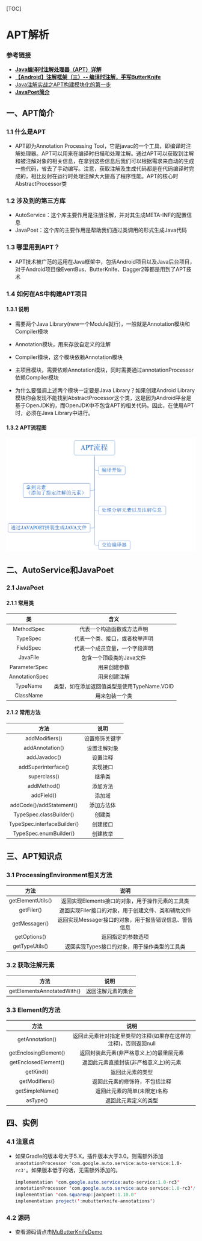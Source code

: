 [TOC]

# APT解析

### 参考链接

* [**Java编译时注解处理器（APT）详解**](https://blog.csdn.net/qq_20521573/article/details/82321755)
* [**【Android】注解框架（三）-- 编译时注解，手写ButterKnife**](https://www.jianshu.com/p/57211e053d0c)
* [Java注解实战之APT构建模块化的第一步](https://blog.51cto.com/14332859/2394970)
* [**JavaPoet简介**](https://blog.csdn.net/Viiou/article/details/86388268)

## 一、APT简介

### 1.1 什么是APT

* APT即为Annotation Processing Tool，它是javac的一个工具，即编译时注解处理器。APT可以用来在编译时扫描和处理注解。通过APT可以获取到注解和被注解对象的相关信息，在拿到这些信息后我们可以根据需求来自动的生成一些代码，省去了手动编写。注意，获取注解及生成代码都是在代码编译时完成的，相比反射在运行时处理注解大大提高了程序性能。APT的核心时AbstractProcessor类

### 1.2 涉及到的第三方库

* AutoService：这个库主要作用是注册注解，并对其生成META-INF的配置信息
* JavaPoet：这个库的主要作用是帮助我们通过类调用的形式生成Java代码

### 1.3 哪里用到APT？

* APT技术被广范的运用在Java框架中，包括Android项目以及Java后台项目，对于Android项目像EventBus、ButterKnife、Dagger2等都是用到了APT技术

### 1.4 如何在AS中构建APT项目

#### 1.3.1 说明

* 需要两个Java Library(new一个Module就行)，一般就是Annotation模块和Compiler模块

* Annotation模块，用来存放自定义的注解

* Compiler模块，这个模块依赖Annotation模块

* 主项目模块，需要依赖Annotation模块，同时需要通过annotationProcessor依赖Compiler模块

* 为什么要强调上述两个模块一定要是Java Library？如果创建Android Library模块你会发现不能找到AbstractProcessor这个类，这是因为Android平台是基于OpenJDK的，而OpenJDK中不包含APT的相关代码。因此，在使用APT时，必须在Java Library中进行。

#### 1.3.2 APT流程图

![APT流程图](https://github.com/nullWolf007/images/raw/master/android/%E8%BF%9B%E9%98%B6/AOP%E5%92%8CIOC/APT%E6%B5%81%E7%A8%8B%E5%9B%BE.png)

  

## 二、AutoService和JavaPoet

### 2.1 JavaPoet

#### 2.1.1 常用类

|       类       |                    含义                     |
| :------------: | :-----------------------------------------: |
|   MethodSpec   |         代表一个构造函数或方法声明          |
|    TypeSpec    |       代表一个类、接口，或者枚举声明        |
|   FieldSpec    |       代表一个成员变量，一个字段声明        |
|    JavaFile    |          包含一个顶级类的Java文件           |
| ParameterSpec  |                用来创建参数                 |
| AnnotationSpec |                用来创建注解                 |
|    TypeName    | 类型，如在添加返回值类型是使用TypeName.VOID |
|   ClassName    |               用来包装一个类                |

#### 2.1.2 常用方法

|            方法             |      说明      |
| :-------------------------: | :------------: |
|       addModifiers()        | 设置修饰关键字 |
|       addAnnotation()       |  设置注解对象  |
|        addJavadoc()         |    设置注释    |
|     addSuperinterface()     |    实现接口    |
|        superclass()         |     继承类     |
|         addMethod()         |    添加方法    |
|         addField()          |     添加域     |
|  addCode()/addStatement()   |   添加方法体   |
|   TypeSpec.classBuilder()   |     创建类     |
| TypeSpec.interfaceBuilder() |    创建接口    |
|   TypeSpec.enumBuilder()    |    创建枚举    |

## 三、APT知识点

### 3.1 ProcessingEnvironment相关方法

|       方法        |                          说明                          |
| :---------------: | :----------------------------------------------------: |
| getElementUtils() |    返回实现Elements接口的对象，用于操作元素的工具类    |
|    getFiler()     |  返回实现Filer接口的对象，用于创建文件、类和辅助文件   |
|   getMessager()   | 返回实现Messager接口的对象，用于报告错误信息、警告信息 |
|   getOptions()    |                   返回指定的参数选项                   |
|  getTypeUtils()   |     返回实现Types接口的对象，用于操作类型的工具类      |

### 3.2 获取注解元素

|            方法            |        说明        |
| :------------------------: | :----------------: |
| getElementsAnnotatedWith() | 返回注解元素的集合 |

### 3.3 Element的方法

|         方法          |                             说明                             |
| :-------------------: | :----------------------------------------------------------: |
|    getAnnotation()    | 返回此元素针对指定里类型的注释(如果存在这样的注释)，否则返回null |
| getEnclosingElement() |           返回封装此元素(非严格意义上)的最里层元素           |
| getEnclosedElement()  |            返回此元素直接封装(非严格意义上)的元素            |
|       getKind()       |                       返回此元素的类型                       |
|    getModifiers()     |                返回此元素的修饰符，不包括注释                |
|    getSimpleName()    |                 返回此元素的简单(未限定)名称                 |
|       asType()        |                     返回此元素定义的类型                     |

## 四、实例

### 4.1 注意点

* 如果Gradle的版本号大于5.X，插件版本大于3.0。则需额外添加`annotationProcessor 'com.google.auto.service:auto-service:1.0-rc3'`。如果版本低于的话，无需额外添加的。

  ```java
  implementation 'com.google.auto.service:auto-service:1.0-rc3'
  annotationProcessor 'com.google.auto.service:auto-service:1.0-rc3'//额外添加的
  implementation 'com.squareup:javapoet:1.10.0'
  implementation project(':mubutterknife-annotations')
  ```

### 4.2 源码

* 查看源码请点击[MuButterKnifeDemo](https://github.com/nullWolf007/MuButterKnife/tree/master/MuButterKnifeDemo)


